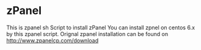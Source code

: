 zPanel
======

This is zpanel sh Script to install zPanel
You can install zpnel on centos 6.x by this zpanel script.
Orignal zpanel installation can be found on http://www.zpanelcp.com/download
